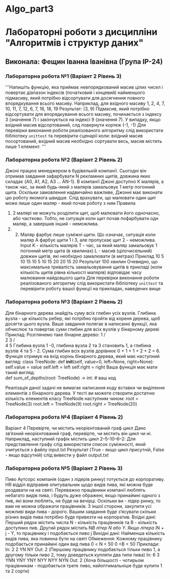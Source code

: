 # Algo_part3

# Лабораторні роботи з дисципліни "Алгоритмів і структур даних"

## Виконала: Фещин Іванна Іванівна (Група ІР-24)

### Лабораторна робота №1 (Варіант 2 Рівень 3)
'''Напишіть функцію, яка приймає невпорядкований масив цілих чисел і повертає діапазон індексів (початковий і кінцевий) найменшого підмасиву, який потрібно відсортувати для досягнення повного впорядкування всього масиву.
Наприклад, для вхідного масиву
1, 2, 4, 7, 10, 11, 7, 12, 6, 7, 16, 18, 19
Результат: (3, 9)
Підмасив, який потрібно відсортувати для впорядкування всього масиву, починається з індексу 3 (значення 7) і закінчується на індексі 9 (значення 7).
У випадку, якщо вхідний масив відсортований, слд повернути кортеж (-1, -1)
Для перевірки виконання роботи реалізованого алгоритму слід використати бібліотеку `unittest` та перевірити сценарії коли: вхідний масив посортований, вхідний масив необхідно сортувати весь, масив містить лише 1 елемент. '''


### Лабораторна робота №2 (Варіант 2 Рівень 2)
Джоні працює менеджером в будівельній компанії. Сьогодні він отримав завдання зафарбувати N рекламних щитів,  довжина яких складає {A0, A1, A2, A3 ... AN-1}. В компанії Джоні доступно К малярів,  а також час, за який будь-який з малярів замальовує 1 метр погонний щита. Оскліьки замовлення надвичайно важливе, Джонні має виконати цю роботу якомога швидше. Слід врахувати, що малювати один щит може лише один маляр - який почав роботу з ним
Правила  
1. 2 малярі не можуть розділити щит, щоб малювати його одночасно, або частково. Тобто, не ситуація коли щит почав пофарбувати одн маляр, а завершив інший - неможлива.
2. 2. Маляр фарбує лише суміжні щити. Що означає, ситуація коли маляр А фарбує щити 1 і 3, але пропускає щит 2 -  неможлива.
Input
K - кількість малярів
Т - час, за який маляр замальовує 1 погонний метр щита (в хвилинах)
L - масив (цілочисельний) довжин щитів, які необхідно замалювати (в метрах)
Приклад
10
5
10 15 10 5 10 15 20 20 15 20
Результат
100 хвилин
Очевидно, що максимальна тривалість замальовування щитів в прикладі (коли кількість щитів рівна кількості малярів) відповідає часу малювання найдовшого щита
Для перевірки виконання роботи реалізованого алгоритму слід використати бібліотеку `unittest` та перевірити роботу вашої функції на прикладах, наведених вище​


### Лабораторна робота №3 (Варіант 2 Рівень 2)
Для бінарного дерева знайдіть суму всіх глибин усіх вузлів. Глибина вузла - це кількість ребер, які потрібно пройти від кореня дерева, щоб досягти цього вузла.
Ваше завдання полягає в написанні функції, яка обчислює та повертає суми глибин для всіх вузлів у бінарному дереві
Приклад: Розглянемо таке бінарне дерево:
    1
   / \
  2   3
 / \
4   5
Глибина вузла 1 -0, глибина вузла 2 та 3 становить 1, а глибина вузлів 4 та 5 - 2. Сума глибин всіх вузлів дорівнює 0 + 1 + 1 + 2 + 2 = 6.
Функція отримує на вхід корінь бінарного дерева, який має наступний вигляд:
class TreeNode:
    def __init__(self, value=0, left=None, right=None):
        self.value = value
        self.left = left
        self.right = right
 Ваша функція має мати такий вигляд:  
def sum_of_depths(root: TreeNode) -> int:
    # ваш код

Реалізація даної задачі не вимагає написання коду вставки чи виділення елементів з бінарного дерева. У тесті ви можете створити достатню кількість елементів класу TreeNode наступним чином:
root = TreeNode(3)
root.left = TreeNode(9)
root.right = TreeNode(20)




### Лабораторна робота №4 (Варіант 4 Рівень 2)
Варіант 4 Перевірте, чи містить неорієнтований граф цикл
Дано зв’язний неорієнтований граф, перевірте, чи містить він цикл чи ні.
Наприклад, наступний графік містить цикл 2–5–10–6–2:
Для представлення графу слід використати список суміжності, який зчитується з файлу input.txt
Результат (True - якщо цикл присутній, False - якщо відсутній) слід вивести у файл output.txt




### Лабораторна робота №5 (Варіант 2 Рівень 3)
Пиво
Аутсорс компанія (один з лідерів ринку) готується до корпоративу.  HR відділ відправив опитувальник щодо видів пива, які можна буде роздавати на на святі.  Переважно працівники компанії люблять небагато видів пива, і будуть дуже ображені, якщо принаймні одного з пив, які вони люблять, не буде на вечірці.  Оскільки ви - лідер ринку, то вам не можна ображати працівників.
З іншої сторони, закупити усі можливі види пива - дорого.  Вашим завдання буде з’ясувати скільки різних видів пива потрібно буде привезти на корпоратив.
Вхідні дані:  Перший рядок містить числа N - кількість працівників та B - кількість доступних пив.  Другий рядок містить N*B літер N або Y.  Якщо літера i*N + j - Y, то працівнику i подобається пиво j
Вихідні дані:  Найменша кількість видів пива, яка повинна бути на святі
Обмеження:  Кожному працівнику подобається принаймні один вид пива
	        0 < N < 50
	        0 <B < 50
Приклади:
In:
2 2
YN NY
Out: 2	(Першому працівнику подобається тільки пиво 1, а другому тільки пиво 2, тому доведеться купляти два типи пива)
In:
6 3
YNN YNY YNY NYY NYY NYN
Out: 2  (Хоча більшості - чотирьом працівникам - подобається третє пиво, найоптимальніше буде купити 1 та 2 сорти)
